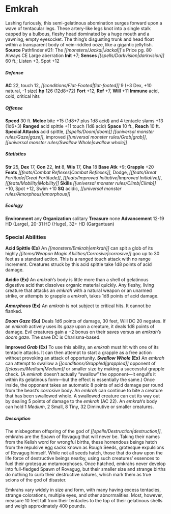 ﻿---
cssclass: [monsters]
title1: Emkrah
is_3.5: true
desc_short: Lashing furiously, this semi-gelatinous abomination surges forward upon
  a wave of tentacular legs. These artery-like legs knot into a single stalk capped
  by a bulbous, fleshy head dominated by a huge mouth and a yawning, empty eyesocket.
  The thing's disgusting trunk and head float within a transparent body of vein-riddled
  ooze, like a gigantic jellyfish.
title2: Emkrah
CR: 9
sources:
- name: "Pathfinder #21: The Jackal's Price"
  page: 80
  link: http://paizo.com/pathfinder/adventurePath/legacyOfFire/v5748btpy87uv
alignment: Always CE
size: Large
type: aberration
initiative:
  bonus: 7
senses:
  darkvision: 60
AC:
  AC: 22
  touch: 12
  flat_footed: 9
  components:
    dex: 3
    natural: 10
    size: -1
HP:
  HP: 126
  long: 12d8+72
saves:
  fort: 12
  ref: 7
  will: 11
immunities:
- acid
- cold
- critical hits
speeds:
  base: 30
attacks:
  melee:
  - - text: bite +15 (1d8+7 plus 1d8 acid)
      entries:
      - - damage: 1d8+7
        - damage: 1d8
          type: acid
      attack: bite
      bonus:
      - 15
    - text: 4 tentacle slams +13 (1d6+3)
      entries:
      - - damage: 1d6+3
      count: 4
      attack: tentacle slams
      bonus:
      - 13
  ranged:
  - - text: acid spittle +11 touch (1d8 acid)
      entries:
      - - damage: 1d8
          type: acid
      attack: acid spittle
      bonus:
      - 11
      touch: true
  special:
  - acid spittle
  - doom gaze
  - improved grab
  - swallow whole
space: 10
reach: 10
ability_scores:
  STR: 25
  DEX: 17
  CON: 22
  INT: 8
  WIS: 17
  CHA: 18
BAB: 9
grapple_3.5: 20
feats:
- name: Combat Reflexes
- name: Dodge
- name: Great Fortitude
- name: Improved Initiative
- name: Mobility
skills:
  Climb: 10
  Spot: 12
  Swim: 10
  Listen: 3
special_qualities:
- acidic
- amorphous
ecology:
  environment: any
  organization: solitary
  treasure_type: none
  advancement_3.5:
  - type: size
    HD_min: 12
    size: Large
    HD_max: 19
  - type: size
    HD_min: 20
    size: Huge
    HD_max: 31
  - type: size
    HD_min: 32
    size: Gargantuan
special_abilities:
  Acid Spittle (Ex): An emkrah can spit a glob of its highly corrosive goo up to 30
    feet as a standard action. This is a ranged touch attack with no range increment.
    Creatures struck by this acid spittle take 1d8 points of acid damage.
  Acidic (Ex): An emkrah's body is little more than a shell of gelatinous digestive
    acid that dissolves organic material quickly. Any fleshy, living creature that
    attacks an emkrah with a natural weapon or an unarmed strike, or attempts to grapple
    a emkrah, takes 1d8 points of acid damage.
  Amorphous (Ex): An emkrah is not subject to critical hits. It cannot be flanked.
  Doom Gaze (Su): Deals 1d6 points of damage, 30 feet, Will DC 20 negates. If an emkrah
    actively uses its gaze upon a creature, it deals 1d8 points of damage. Evil creatures
    gain a +2 bonus on their saves versus an emkrah's doom gaze. The save DC is Charisma-based.
  Improved Grab (Ex): To use this ability, an emkrah must hit with one of its tentacle
    attacks. It can then attempt to start a grapple as a free action without provoking
    an attack of opportunity.
  Swallow Whole (Ex): An emkrah can attempt to swallow a grappled opponent of Medium
    or smaller size by making a successful grapple check. (A emkrah doesn't actually
    “swallow” the opponent-it engulfs it within its gelatinous form-but the effect
    is essentially the same.) Once inside, the opponent takes an automatic 8 points
    of acid damage per round from the beast's corrosive body. An emkrah can continue
    to bite a creature that has been swallowed whole. A swallowed creature can cut
    its way out by dealing 5 points of damage to the emkrah (AC 22). An emkrah's body
    can hold 1 Medium, 2 Small, 8 Tiny, 32 Diminutive or smaller creatures.
desc_long: |-
  The misbegotten offspring of the god of destruction, emkrahs are the Spawn of Rovagug that will never be. Taking their names from the Kelish word for wrongful births, these horrendous beings hatch from the repulsive egg sacks known as Rough Seeds, grotesque expulsions of Rovagug himself. While not all seeds hatch, those that do draw upon the life force of destructive beings nearby, using such creatures' essences to fuel their grotesque metamorphoses. Once hatched, emkrahs never develop into full-fledged Spawn of Rovagug, but their smaller size and strange births do nothing to curb their destructive natures, which mark them as true scions of the god of disaster.

  Emkrahs vary widely in size and form, with many having excess tentacles, strange colorations, multiple eyes, and other abnormalities. Most, however, measure 10 feet tall from their tentacles to the top of their gelatinous shells and weigh approximately 400 pounds.

---

# Emkrah
Lashing furiously, this semi-gelatinous abomination surges forward upon a wave of tentacular legs. These artery-like legs knot into a single stalk capped by a bulbous, fleshy head dominated by a huge mouth and a yawning, empty eyesocket. The thing’s disgusting trunk and head float within a transparent body of vein-riddled ooze, like a gigantic jellyfish.
**Source** Pathfinder #21: The _[[monsters/Jackal|Jackal]]_'s Price pg. 80
Always CE Large aberration
**Init** +7; **Senses** _[[spells/Darkvision|darkvision]]_ 60 ft.; Listen +3, Spot +12

##### Defense

**AC** 22, touch 12, _[[conditions/Flat-Footed|flat-footed]]_ 9 (+3 Dex, +10 natural, -1 size)
**hp** 126 (12d8+72)
**Fort** +12, **Ref** +7, **Will** +11
**Immune** acid, cold, critical hits

##### Offense
**Speed** 30 ft.
**Melee** bite +15 (1d8+7 plus 1d8 acid) and 4 tentacle slams +13 (1d6+3)
**Ranged** acid spittle +11 touch (1d8 acid)
**Space** 10 ft., **Reach** 10 ft.
**Special Attacks** acid spittle, _[[spells/Doom|doom]]_ _[[universal monster rules/Gaze|gaze]]_, improved _[[universal monster rules/Grab|grab]]_, _[[universal monster rules/Swallow Whole|swallow whole]]_

##### Statistics
**Str** 25, **Dex** 17, **Con** 22, **Int** 8, **Wis** 17, **Cha** 18
**Base Atk** +9; **Grapple** +20
**Feats** _[[feats/Combat Reflexes|Combat Reflexes]]_, Dodge, _[[feats/Great Fortitude|Great Fortitude]]_, _[[feats/Improved Initiative|Improved Initiative]]_, _[[feats/Mobility|Mobility]]_
**Skills** _[[universal monster rules/Climb|Climb]]_ +10, Spot +12, Swim +10
**SQ** acidic, _[[universal monster rules/Amorphous|amorphous]]_

##### Ecology

**Environment** any
**Organization** solitary
**Treasure** none
**Advancement** 12-19 HD (Large), 20-31 HD (Huge), 32+ HD (Gargantuan)

### Special Abilities

**Acid Spittle (Ex)** An _[[monsters/Emkrah|emkrah]]_ can spit a glob of its highly _[[items/Weapon Magic Abilities/Corrosive|corrosive]]_ goo up to 30 feet as a standard action. This is a ranged touch attack with no range increment. Creatures struck by this acid spittle take 1d8 points of acid damage.

**Acidic (Ex)** An _emkrah_’s body is little more than a shell of gelatinous digestive acid that dissolves organic material quickly. Any fleshy, living creature that attacks an _emkrah_ with a natural weapon or an unarmed strike, or attempts to grapple a _emkrah_, takes 1d8 points of acid damage.

**_Amorphous_ (Ex)** An _emkrah_ is not subject to critical hits. It cannot be flanked.

**_Doom_ _Gaze_ (Su)** Deals 1d6 points of damage, 30 feet, Will DC 20 negates. If an _emkrah_ actively uses its _gaze_ upon a creature, it deals 1d8 points of damage. Evil creatures gain a +2 bonus on their saves versus an _emkrah_’s _doom_ _gaze_. The save DC is Charisma-based.

**Improved _Grab_ (Ex)** To use this ability, an _emkrah_ must hit with one of its tentacle attacks. It can then attempt to start a grapple as a free action without provoking an attack of opportunity.
**_Swallow Whole_ (Ex)** An _emkrah_ can attempt to swallow a _[[conditions/Grappled|grappled]]_ opponent of _[[classes/Medium|Medium]]_ or smaller size by making a successful grapple check. (A _emkrah_ doesn’t actually “swallow” the opponent—it engulfs it within its gelatinous form—but the effect is essentially the same.) Once inside, the opponent takes an automatic 8 points of acid damage per round from the beast’s _corrosive_ body. An _emkrah_ can continue to bite a creature that has been swallowed whole. A swallowed creature can cut its way out by dealing 5 points of damage to the _emkrah_ (AC 22). An _emkrah_’s body can hold 1 _Medium_, 2 Small, 8 Tiny, 32 Diminutive or smaller creatures.

##### Description

The misbegotten offspring of the god of _[[spells/Destruction|destruction]]_, emkrahs are the Spawn of Rovagug that will never be. Taking their names from the Kelish word for wrongful births, these horrendous beings hatch from the repulsive egg sacks known as Rough Seeds, grotesque expulsions of Rovagug himself. While not all seeds hatch, those that do draw upon the life force of destructive beings nearby, using such creatures’ essences to fuel their grotesque metamorphoses. Once hatched, emkrahs never develop into full-fledged Spawn of Rovagug, but their smaller size and strange births do nothing to curb their destructive natures, which mark them as true scions of the god of disaster.

Emkrahs vary widely in size and form, with many having excess tentacles, strange colorations, multiple eyes, and other abnormalities. Most, however, measure 10 feet tall from their tentacles to the top of their gelatinous shells and weigh approximately 400 pounds.
